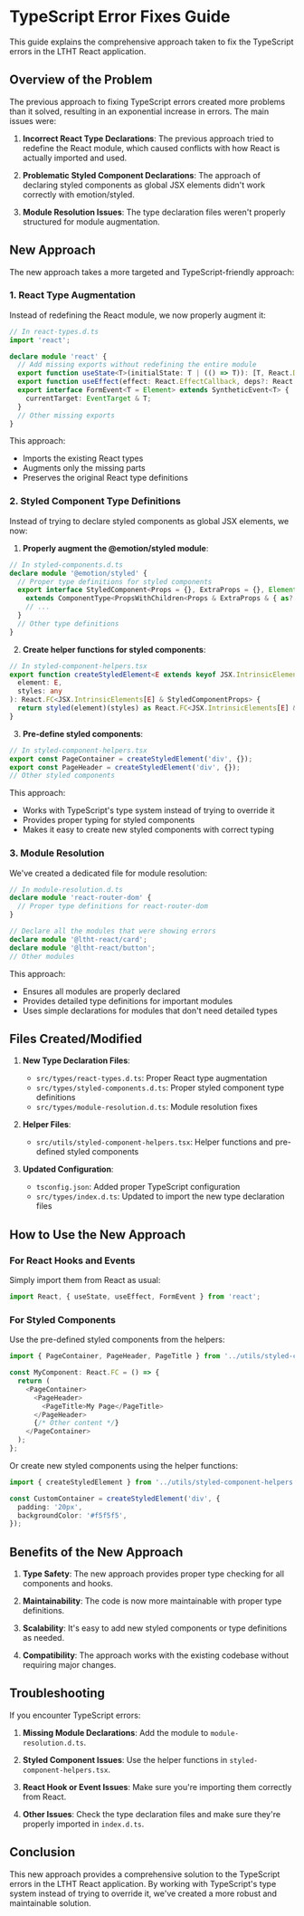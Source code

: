 # TypeScript Error Fixes Guide

This guide explains the comprehensive approach taken to fix the TypeScript errors in the LTHT React application.

## Overview of the Problem

The previous approach to fixing TypeScript errors created more problems than it solved, resulting in an exponential increase in errors. The main issues were:

1. **Incorrect React Type Declarations**: The previous approach tried to redefine the React module, which caused conflicts with how React is actually imported and used.

2. **Problematic Styled Component Declarations**: The approach of declaring styled components as global JSX elements didn't work correctly with emotion/styled.

3. **Module Resolution Issues**: The type declaration files weren't properly structured for module augmentation.

## New Approach

The new approach takes a more targeted and TypeScript-friendly approach:

### 1. React Type Augmentation

Instead of redefining the React module, we now properly augment it:

```typescript
// In react-types.d.ts
import 'react';

declare module 'react' {
  // Add missing exports without redefining the entire module
  export function useState<T>(initialState: T | (() => T)): [T, React.Dispatch<React.SetStateAction<T>>];
  export function useEffect(effect: React.EffectCallback, deps?: React.DependencyList): void;
  export interface FormEvent<T = Element> extends SyntheticEvent<T> {
    currentTarget: EventTarget & T;
  }
  // Other missing exports
}
```

This approach:
- Imports the existing React types
- Augments only the missing parts
- Preserves the original React type definitions

### 2. Styled Component Type Definitions

Instead of trying to declare styled components as global JSX elements, we now:

1. **Properly augment the @emotion/styled module**:
```typescript
// In styled-components.d.ts
declare module '@emotion/styled' {
  // Proper type definitions for styled components
  export interface StyledComponent<Props = {}, ExtraProps = {}, Element extends ElementType = 'div'>
    extends ComponentType<PropsWithChildren<Props & ExtraProps & { as?: ElementType }>> {
    // ...
  }
  // Other type definitions
}
```

2. **Create helper functions for styled components**:
```typescript
// In styled-component-helpers.tsx
export function createStyledElement<E extends keyof JSX.IntrinsicElements>(
  element: E,
  styles: any
): React.FC<JSX.IntrinsicElements[E] & StyledComponentProps> {
  return styled(element)(styles) as React.FC<JSX.IntrinsicElements[E] & StyledComponentProps>;
}
```

3. **Pre-define styled components**:
```typescript
// In styled-component-helpers.tsx
export const PageContainer = createStyledElement('div', {});
export const PageHeader = createStyledElement('div', {});
// Other styled components
```

This approach:
- Works with TypeScript's type system instead of trying to override it
- Provides proper typing for styled components
- Makes it easy to create new styled components with correct typing

### 3. Module Resolution

We've created a dedicated file for module resolution:

```typescript
// In module-resolution.d.ts
declare module 'react-router-dom' {
  // Proper type definitions for react-router-dom
}

// Declare all the modules that were showing errors
declare module '@ltht-react/card';
declare module '@ltht-react/button';
// Other modules
```

This approach:
- Ensures all modules are properly declared
- Provides detailed type definitions for important modules
- Uses simple declarations for modules that don't need detailed types

## Files Created/Modified

1. **New Type Declaration Files**:
   - `src/types/react-types.d.ts`: Proper React type augmentation
   - `src/types/styled-components.d.ts`: Proper styled component type definitions
   - `src/types/module-resolution.d.ts`: Module resolution fixes

2. **Helper Files**:
   - `src/utils/styled-component-helpers.tsx`: Helper functions and pre-defined styled components

3. **Updated Configuration**:
   - `tsconfig.json`: Added proper TypeScript configuration
   - `src/types/index.d.ts`: Updated to import the new type declaration files

## How to Use the New Approach

### For React Hooks and Events

Simply import them from React as usual:

```typescript
import React, { useState, useEffect, FormEvent } from 'react';
```

### For Styled Components

Use the pre-defined styled components from the helpers:

```typescript
import { PageContainer, PageHeader, PageTitle } from '../utils/styled-component-helpers';

const MyComponent: React.FC = () => {
  return (
    <PageContainer>
      <PageHeader>
        <PageTitle>My Page</PageTitle>
      </PageHeader>
      {/* Other content */}
    </PageContainer>
  );
};
```

Or create new styled components using the helper functions:

```typescript
import { createStyledElement } from '../utils/styled-component-helpers';

const CustomContainer = createStyledElement('div', {
  padding: '20px',
  backgroundColor: '#f5f5f5',
});
```

## Benefits of the New Approach

1. **Type Safety**: The new approach provides proper type checking for all components and hooks.

2. **Maintainability**: The code is now more maintainable with proper type definitions.

3. **Scalability**: It's easy to add new styled components or type definitions as needed.

4. **Compatibility**: The approach works with the existing codebase without requiring major changes.

## Troubleshooting

If you encounter TypeScript errors:

1. **Missing Module Declarations**: Add the module to `module-resolution.d.ts`.

2. **Styled Component Issues**: Use the helper functions in `styled-component-helpers.tsx`.

3. **React Hook or Event Issues**: Make sure you're importing them correctly from React.

4. **Other Issues**: Check the type declaration files and make sure they're properly imported in `index.d.ts`.

## Conclusion

This new approach provides a comprehensive solution to the TypeScript errors in the LTHT React application. By working with TypeScript's type system instead of trying to override it, we've created a more robust and maintainable solution.
